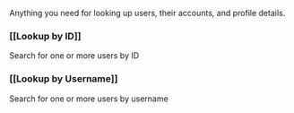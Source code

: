 Anything you need for looking up users, their accounts, and profile details.

### [[Lookup by ID]]

Search for one or more users by ID

### [[Lookup by Username]]

Search for one or more users by username